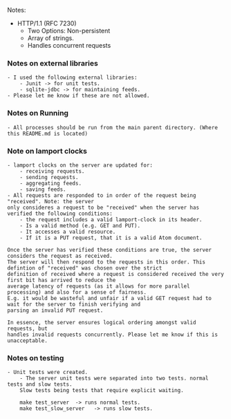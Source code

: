 
Notes:
- HTTP/1.1 (RFC 7230)
    - Two Options: Non-persistent
    - Array of strings.
    - Handles concurrent requests

### Notes on external libraries
    - I used the following external libraries:
        - Junit -> for unit tests.
        - sqlite-jdbc -> for maintaining feeds.
    - Please let me know if these are not allowed.


### Notes on Running
    - All processes should be run from the main parent directory. (Where this README.md is located)


### Note on lamport clocks
    - lamport clocks on the server are updated for:
        - receiving requests.
        - sending requests.
        - aggregating feeds.
        - saving feeds.
    - All requests are responded to in order of the request being "received". Note: the server 
    only consideres a request to be "received" when the server has verified the following conditions: 
        - the request includes a valid lamport-clock in its header.
        - Is a valid method (e.g. GET and PUT). 
        - It accesses a valid resource.
        - If it is a PUT request, that it is a valid Atom document.
        
    Once the server has verified these conditions are true, the server considers the request as received.
    The server will then respond to the requests in this order. This defintion of "received" was chosen over the strict
    definition of received where a request is considered received the very first bit has arrived to reduce the
    average latency of requests (as it allows for more parallel processing) and also for a sense of fairness. 
    E.g. it would be wasteful and unfair if a valid GET request had to wait for the server to finish verifying and 
    parsing an invalid PUT request. 

    In essence, the server ensures logical ordering amongst valid requests, but 
    handles invalid requests concurrently. Please let me know if this is unacceptable.

### Notes on testing
    - Unit tests were created.
        - The server unit tests were separated into two tests. normal tests and slow tests. 
        Slow tests being tests that require explicit waiting.

        make test_server  -> runs normal tests.
        make test_slow_server   -> runs slow tests. 
